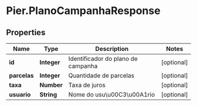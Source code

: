 # Pier.PlanoCampanhaResponse

## Properties
Name | Type | Description | Notes
------------ | ------------- | ------------- | -------------
**id** | **Integer** | Identificador do plano de campanha | [optional] 
**parcelas** | **Integer** | Quantidade de parcelas | [optional] 
**taxa** | **Number** | Taxa de juros | [optional] 
**usuario** | **String** | Nome do usu\u00C3\u00A1rio | [optional] 


